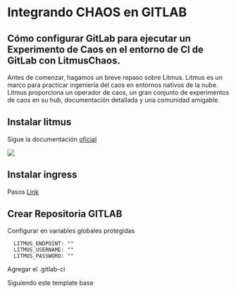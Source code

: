 # Integrando CHAOS en GITLAB

## Cómo configurar GitLab para ejecutar un Experimento de Caos en el entorno de CI de GitLab con LitmusChaos. 

Antes de comenzar, hagamos un breve repaso sobre Litmus. Litmus es un marco para practicar ingeniería del caos en entornos nativos de la nube. Litmus proporciona un operador de caos, un gran conjunto de experimentos de caos en su hub, documentación detallada y una comunidad amigable.

## Instalar litmus 

Sigue la documentación [oficial](https://docs.litmuschaos.io/docs/getting-started/installation)

![](https://docs.litmuschaos.io/assets/images/login-72f2d704da93483e7f0b44b1ddac5c13.png)

## Instalar ingress 

Pasos [Link](https://docs.litmuschaos.io/docs/user-guides/setup-with-ingress)

## Crear Repositoria GITLAB

Configurar en variables globales protegidas
```
  LITMUS_ENDPOINT: ""
  LITMUS_USERNAME: ""
  LITMUS_PASSWORD: ""
```

Agregar el .gitlab-ci 

Siguiendo este template base [](./.gitlab-ci.yml)